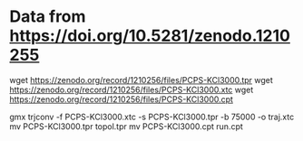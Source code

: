 # Data from https://doi.org/10.5281/zenodo.1210255

wget https://zenodo.org/record/1210256/files/PCPS-KCl3000.tpr
wget https://zenodo.org/record/1210256/files/PCPS-KCl3000.xtc
wget https://zenodo.org/record/1210256/files/PCPS-KCl3000.cpt

gmx trjconv -f PCPS-KCl3000.xtc -s PCPS-KCl3000.tpr -b 75000 -o traj.xtc
mv PCPS-KCl3000.tpr topol.tpr
mv PCPS-KCl3000.cpt run.cpt
